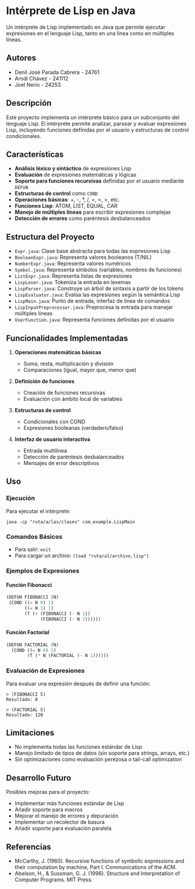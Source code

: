 # Intérprete de Lisp en Java

Un intérprete de Lisp implementado en Java que permite ejecutar expresiones en el lenguaje Lisp, tanto en una línea como en múltiples líneas.

## Autores

- Denil José Parada Cabrera - 24761
- Arodi Chávez - 241112
- Joel Nerio - 24253

## Descripción

Este proyecto implementa un intérprete básico para un subconjunto del lenguaje Lisp. El intérprete permite analizar, parsear y evaluar expresiones Lisp, incluyendo funciones definidas por el usuario y estructuras de control condicionales.

## Características

- **Análisis léxico y sintáctico** de expresiones Lisp
- **Evaluación** de expresiones matemáticas y lógicas
- **Soporte para funciones recursivas** definidas por el usuario mediante `DEFUN`
- **Estructuras de control** como `COND`
- **Operaciones básicas**: +, -, *, /, =, <, >, etc.
- **Funciones Lisp**: ATOM, LIST, EQUAL, CAR
- **Manejo de múltiples líneas** para escribir expresiones complejas
- **Detección de errores** como paréntesis desbalanceados

## Estructura del Proyecto

- `Expr.java`: Clase base abstracta para todas las expresiones Lisp
- `BooleanExpr.java`: Representa valores booleanos (T/NIL)
- `NumberExpr.java`: Representa valores numéricos
- `Symbol.java`: Representa símbolos (variables, nombres de funciones)
- `ListExpr.java`: Representa listas de expresiones
- `LispLexer.java`: Tokeniza la entrada en lexemas
- `LispParser.java`: Construye un árbol de sintaxis a partir de los tokens
- `LispEvaluator.java`: Evalúa las expresiones según la semántica Lisp
- `LispMain.java`: Punto de entrada, interfaz de línea de comandos
- `LispInputPreprocessor.java`: Preprocesa la entrada para manejar múltiples líneas
- `UserFunction.java`: Representa funciones definidas por el usuario

## Funcionalidades Implementadas

1. **Operaciones matemáticas básicas**
   - Suma, resta, multiplicación y división
   - Comparaciones (igual, mayor que, menor que)

2. **Definición de funciones**
   - Creación de funciones recursivas
   - Evaluación con ámbito local de variables

3. **Estructuras de control**
   - Condicionales con COND
   - Expresiones booleanas (verdadero/falso)

4. **Interfaz de usuario interactiva**
   - Entrada multilínea
   - Detección de paréntesis desbalanceados
   - Mensajes de error descriptivos

## Uso

### Ejecución

Para ejecutar el intérprete:

```
java -cp "ruta/a/las/clases" com.example.LispMain
```

### Comandos Básicos

- Para salir: `exit`
- Para cargar un archivo: `(load "ruta/al/archivo.lisp")`

### Ejemplos de Expresiones

#### Función Fibonacci
```lisp
(DEFUN FIBONACCI (N)
 (COND ((= N 0) 1)                   
       ((= N 1) 1)                   
       (T (+ (FIBONACCI (- N 1))     
             (FIBONACCI (- N 2))))))
```

#### Función Factorial
```lisp
(DEFUN FACTORIAL (N)
  (COND ((= N 0) 1)
        (T (* N (FACTORIAL (- N 1))))))
```

### Evaluación de Expresiones

Para evaluar una expresión después de definir una función:
```
> (FIBONACCI 5)
Resultado: 8

> (FACTORIAL 5)
Resultado: 120
```

## Limitaciones

- No implementa todas las funciones estándar de Lisp
- Manejo limitado de tipos de datos (sin soporte para strings, arrays, etc.)
- Sin optimizaciones como evaluación perezosa o tail-call optimization

## Desarrollo Futuro

Posibles mejoras para el proyecto:
- Implementar más funciones estándar de Lisp
- Añadir soporte para macros
- Mejorar el manejo de errores y depuración
- Implementar un recolector de basura
- Añadir soporte para evaluación paralela

## Referencias

- McCarthy, J. (1960). Recursive functions of symbolic expressions and their computation by machine, Part I. Communications of the ACM.
- Abelson, H., & Sussman, G. J. (1996). Structure and Interpretation of Computer Programs. MIT Press.

